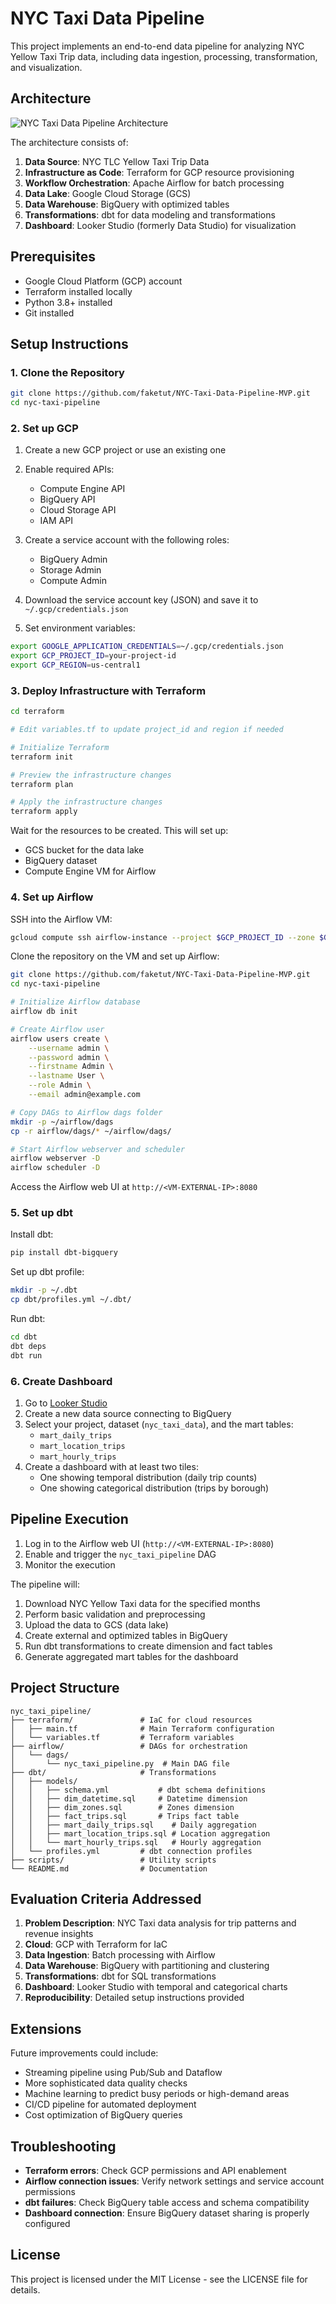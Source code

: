 # NYC Taxi Data Pipeline

This project implements an end-to-end data pipeline for analyzing NYC Yellow Taxi Trip data, including data ingestion, processing, transformation, and visualization.

## Architecture

![NYC Taxi Data Pipeline Architecture](./architecture_diagram.mermaid)

The architecture consists of:

1. **Data Source**: NYC TLC Yellow Taxi Trip Data
2. **Infrastructure as Code**: Terraform for GCP resource provisioning
3. **Workflow Orchestration**: Apache Airflow for batch processing
4. **Data Lake**: Google Cloud Storage (GCS)
5. **Data Warehouse**: BigQuery with optimized tables
6. **Transformations**: dbt for data modeling and transformations
7. **Dashboard**: Looker Studio (formerly Data Studio) for visualization

## Prerequisites

- Google Cloud Platform (GCP) account
- Terraform installed locally
- Python 3.8+ installed
- Git installed

## Setup Instructions

### 1. Clone the Repository

```bash
git clone https://github.com/faketut/NYC-Taxi-Data-Pipeline-MVP.git
cd nyc-taxi-pipeline
```

### 2. Set up GCP

1. Create a new GCP project or use an existing one
2. Enable required APIs:
   - Compute Engine API
   - BigQuery API
   - Cloud Storage API
   - IAM API

3. Create a service account with the following roles:
   - BigQuery Admin
   - Storage Admin
   - Compute Admin

4. Download the service account key (JSON) and save it to `~/.gcp/credentials.json`

5. Set environment variables:
```bash
export GOOGLE_APPLICATION_CREDENTIALS=~/.gcp/credentials.json
export GCP_PROJECT_ID=your-project-id
export GCP_REGION=us-central1
```

### 3. Deploy Infrastructure with Terraform

```bash
cd terraform

# Edit variables.tf to update project_id and region if needed

# Initialize Terraform
terraform init

# Preview the infrastructure changes
terraform plan

# Apply the infrastructure changes
terraform apply
```

Wait for the resources to be created. This will set up:
- GCS bucket for the data lake
- BigQuery dataset
- Compute Engine VM for Airflow

### 4. Set up Airflow

SSH into the Airflow VM:

```bash
gcloud compute ssh airflow-instance --project $GCP_PROJECT_ID --zone $GCP_REGION-a
```

Clone the repository on the VM and set up Airflow:

```bash
git clone https://github.com/faketut/NYC-Taxi-Data-Pipeline-MVP.git
cd nyc-taxi-pipeline

# Initialize Airflow database
airflow db init

# Create Airflow user
airflow users create \
    --username admin \
    --password admin \
    --firstname Admin \
    --lastname User \
    --role Admin \
    --email admin@example.com

# Copy DAGs to Airflow dags folder
mkdir -p ~/airflow/dags
cp -r airflow/dags/* ~/airflow/dags/

# Start Airflow webserver and scheduler
airflow webserver -D
airflow scheduler -D
```

Access the Airflow web UI at `http://<VM-EXTERNAL-IP>:8080`

### 5. Set up dbt

Install dbt:

```bash
pip install dbt-bigquery
```

Set up dbt profile:

```bash
mkdir -p ~/.dbt
cp dbt/profiles.yml ~/.dbt/
```

Run dbt:

```bash
cd dbt
dbt deps
dbt run
```

### 6. Create Dashboard

1. Go to [Looker Studio](https://lookerstudio.google.com/)
2. Create a new data source connecting to BigQuery
3. Select your project, dataset (`nyc_taxi_data`), and the mart tables:
   - `mart_daily_trips`
   - `mart_location_trips`
   - `mart_hourly_trips`
4. Create a dashboard with at least two tiles:
   - One showing temporal distribution (daily trip counts)
   - One showing categorical distribution (trips by borough)

## Pipeline Execution

1. Log in to the Airflow web UI (`http://<VM-EXTERNAL-IP>:8080`)
2. Enable and trigger the `nyc_taxi_pipeline` DAG
3. Monitor the execution

The pipeline will:
1. Download NYC Yellow Taxi data for the specified months
2. Perform basic validation and preprocessing
3. Upload the data to GCS (data lake)
4. Create external and optimized tables in BigQuery
5. Run dbt transformations to create dimension and fact tables
6. Generate aggregated mart tables for the dashboard

## Project Structure

```
nyc_taxi_pipeline/
├── terraform/               # IaC for cloud resources
│   ├── main.tf              # Main Terraform configuration
│   └── variables.tf         # Terraform variables
├── airflow/                 # DAGs for orchestration
│   └── dags/
│       └── nyc_taxi_pipeline.py  # Main DAG file
├── dbt/                     # Transformations
│   ├── models/
│   │   ├── schema.yml           # dbt schema definitions
│   │   ├── dim_datetime.sql     # Datetime dimension
│   │   ├── dim_zones.sql        # Zones dimension
│   │   ├── fact_trips.sql       # Trips fact table
│   │   ├── mart_daily_trips.sql    # Daily aggregation
│   │   ├── mart_location_trips.sql # Location aggregation
│   │   └── mart_hourly_trips.sql   # Hourly aggregation
│   └── profiles.yml         # dbt connection profiles
├── scripts/                 # Utility scripts
└── README.md                # Documentation
```

## Evaluation Criteria Addressed

1. **Problem Description**: NYC Taxi data analysis for trip patterns and revenue insights
2. **Cloud**: GCP with Terraform for IaC
3. **Data Ingestion**: Batch processing with Airflow
4. **Data Warehouse**: BigQuery with partitioning and clustering
5. **Transformations**: dbt for SQL transformations
6. **Dashboard**: Looker Studio with temporal and categorical charts
7. **Reproducibility**: Detailed setup instructions provided

## Extensions

Future improvements could include:
- Streaming pipeline using Pub/Sub and Dataflow
- More sophisticated data quality checks
- Machine learning to predict busy periods or high-demand areas
- CI/CD pipeline for automated deployment
- Cost optimization of BigQuery queries

## Troubleshooting

- **Terraform errors**: Check GCP permissions and API enablement
- **Airflow connection issues**: Verify network settings and service account permissions
- **dbt failures**: Check BigQuery table access and schema compatibility
- **Dashboard connection**: Ensure BigQuery dataset sharing is properly configured

## License

This project is licensed under the MIT License - see the LICENSE file for details.
